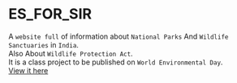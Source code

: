 # ES_FOR_SIR
A `website full` of information about `National Parks` And `Wildlife Sanctuaries` in `India`. <br>
Also About `Wildlife Protection Act`.<br>
It is a class project to be published on `World Environmental Day`.<br>
[View it here](https://kalpu-24.github.io/ES_FOR_SIR/)
